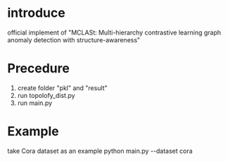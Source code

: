 # introduce  
official implement of "MCLASt: Multi-hierarchy contrastive learning graph anomaly detection with structure-awareness"
# Precedure  
1. create folder "pkl" and "result"
2. run topolofy_dist.py
3. run main.py
# Example
take Cora dataset as an example
python main.py --dataset cora
